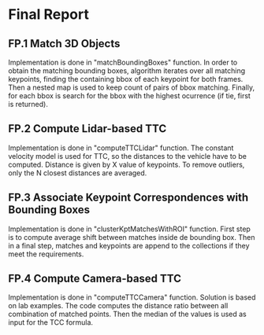 # Final Report 
## FP.1 Match 3D Objects
Implementation is done in "matchBoundingBoxes" function. In order to obtain the matching bounding boxes,
algorithm iterates over all matching keypoints, finding the containing bbox of each keypoint for both frames. Then a nested map is used to keep count of pairs of bbox matching. Finally, for each bbox is search for the bbox with the highest ocurrence (if tie, first is returned).

## FP.2 Compute Lidar-based TTC
Implementation is done in "computeTTCLidar" function. The constant velocity model is used for TTC, so the distances to the vehicle have to be computed. Distance is given by X value of keypoints. To remove outliers, only the N closest distances are averaged.     

## FP.3 Associate Keypoint Correspondences with Bounding Boxes
Implementation is done in "clusterKptMatchesWithROI" function. First step is to compute average shift between matches inside de bounding box. Then in a final step, matches and keypoints are append to the collections if they meet the requirements.

## FP.4 Compute Camera-based TTC
Implementation is done in "computeTTCCamera" function. Solution is based on lab examples. The code computes the distance ratio between all combination of matched points. Then the median of the values is used as input for the TCC formula. 